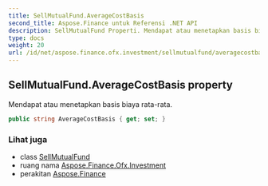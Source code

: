 ```yaml
---
title: SellMutualFund.AverageCostBasis
second_title: Aspose.Finance untuk Referensi .NET API
description: SellMutualFund Properti. Mendapat atau menetapkan basis biaya ratarata.
type: docs
weight: 20
url: /id/net/aspose.finance.ofx.investment/sellmutualfund/averagecostbasis/
---
```

## SellMutualFund.AverageCostBasis property

Mendapat atau menetapkan basis biaya rata-rata.

```csharp
public string AverageCostBasis { get; set; }
```

### Lihat juga

* class [SellMutualFund](../)
* ruang nama [Aspose.Finance.Ofx.Investment](../../sellmutualfund/)
* perakitan [Aspose.Finance](../../../)


